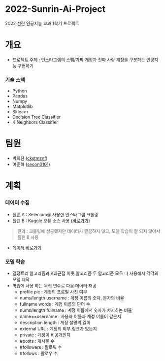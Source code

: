 # 2022-Sunrin-Ai-Project
2022 선린 인공지능 교과 1학기 프로젝트

# 개요
- 프로젝트 주제 : 인스타그램의 스팸/가짜 계정과 진짜 사람 계정을 구분하는 인공지능 구현하기
### 기술 스텍
- Python
- Pandas
- Numpy
- Matplotlib
- Sklearn
- Decision Tree Classifier
- K Neighbors Classifier

# 팀원
- 박희찬 ([ckstmznf](github.com/ckstmznf))
- 여준혁 ([secon0101](github.com/secon0101))


# 계획
### 데이터 수집
- 플랜 A : Selenium을 사용한 인스타그램 크롤링
- 플랜 B : Kaggle 오픈 소스 사용 [(바로가기)](https://www.kaggle.com/datasets/free4ever1/instagram-fake-spammer-genuine-accounts)
> 결과 : 크롤링에 성공했지만 데이터가 깔끔하지 않고, 모델 학습이 잘 되지 않아서 플랜 B 사용
- [데이터 바로가기](https://github.com/ckstmznf/2022-Sunrin-Ai-Project/blob/main/user_info.csv)

### 모델 학습
- 결정트리 알고리즘과 K최근접 이웃 알고리즘 두 알고리즘 모두 다 사용해서 각각의 모델 제작
- 학습에 사용 하는 독립 변수로 다음 데이터 재공
    - profile pic : 계정의 프로필 사진 여부
    - nums/length username : 계정 이름의 숫자, 문자의 비율
    - fullname words : 계정 이름의 단어 수
    - nums/length fullname : 계정 이름에서 숫자가 차지하는 비율
    - name==username : 사용자 이름과 계정 이름이 같은지
    - description length : 계정 설명의 길이
    - external URL : 계정의 외부 링크가 있는지
    - private : 계정이 비공개인지
    - #posts : 게시물 수
    - #followers : 팔로워 수
    - #follows : 팔로우 수
